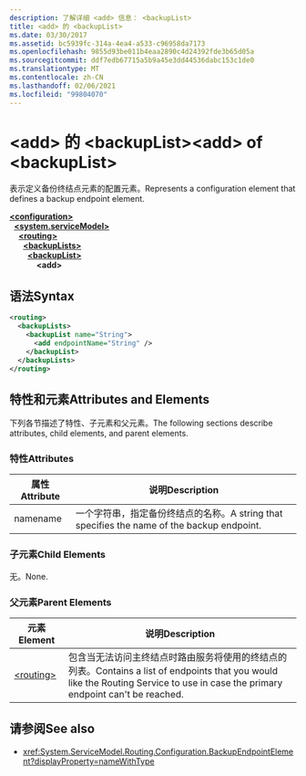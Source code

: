 ```yaml
---
description: 了解详细 <add> 信息： <backupList>
title: <add> 的 <backupList>
ms.date: 03/30/2017
ms.assetid: bc5939fc-314a-4ea4-a533-c96958da7173
ms.openlocfilehash: 9855d93be011b4eaa2890c4d24392fde3b65d05a
ms.sourcegitcommit: ddf7edb67715a5b9a45e3dd44536dabc153c1de0
ms.translationtype: MT
ms.contentlocale: zh-CN
ms.lasthandoff: 02/06/2021
ms.locfileid: "99804070"
---
```

# <a name="add-of-backuplist"></a><span data-ttu-id="9a39c-103">\<add> 的 \<backupList></span><span class="sxs-lookup"><span data-stu-id="9a39c-103">\<add> of \<backupList></span></span>

<span data-ttu-id="9a39c-104">表示定义备份终结点元素的配置元素。</span><span class="sxs-lookup"><span data-stu-id="9a39c-104">Represents a configuration element that defines a backup endpoint element.</span></span>  
  
[**\<configuration>**](../configuration-element.md)\
&nbsp;&nbsp;[**\<system.serviceModel>**](system-servicemodel.md)\
&nbsp;&nbsp;&nbsp;&nbsp;[**\<routing>**](routing.md)\
&nbsp;&nbsp;&nbsp;&nbsp;&nbsp;&nbsp;[**\<backupLists>**](backuplists.md)\
&nbsp;&nbsp;&nbsp;&nbsp;&nbsp;&nbsp;&nbsp;&nbsp;[**\<backupList>**](backuplist.md)\
&nbsp;&nbsp;&nbsp;&nbsp;&nbsp;&nbsp;&nbsp;&nbsp;&nbsp;&nbsp;&nbsp;&nbsp;**\<add>**  
  
## <a name="syntax"></a><span data-ttu-id="9a39c-105">语法</span><span class="sxs-lookup"><span data-stu-id="9a39c-105">Syntax</span></span>  
  
```xml  
<routing>
  <backupLists>
    <backupList name="String">
      <add endpointName="String" />
    </backupList>
  </backupLists>
</routing>
```  
  
## <a name="attributes-and-elements"></a><span data-ttu-id="9a39c-106">特性和元素</span><span class="sxs-lookup"><span data-stu-id="9a39c-106">Attributes and Elements</span></span>  

 <span data-ttu-id="9a39c-107">下列各节描述了特性、子元素和父元素。</span><span class="sxs-lookup"><span data-stu-id="9a39c-107">The following sections describe attributes, child elements, and parent elements.</span></span>  
  
### <a name="attributes"></a><span data-ttu-id="9a39c-108">特性</span><span class="sxs-lookup"><span data-stu-id="9a39c-108">Attributes</span></span>  
  
|<span data-ttu-id="9a39c-109">属性</span><span class="sxs-lookup"><span data-stu-id="9a39c-109">Attribute</span></span>|<span data-ttu-id="9a39c-110">说明</span><span class="sxs-lookup"><span data-stu-id="9a39c-110">Description</span></span>|  
|---------------|-----------------|  
|<span data-ttu-id="9a39c-111">name</span><span class="sxs-lookup"><span data-stu-id="9a39c-111">name</span></span>|<span data-ttu-id="9a39c-112">一个字符串，指定备份终结点的名称。</span><span class="sxs-lookup"><span data-stu-id="9a39c-112">A string that specifies the name of the backup endpoint.</span></span>|  
  
### <a name="child-elements"></a><span data-ttu-id="9a39c-113">子元素</span><span class="sxs-lookup"><span data-stu-id="9a39c-113">Child Elements</span></span>  

 <span data-ttu-id="9a39c-114">无。</span><span class="sxs-lookup"><span data-stu-id="9a39c-114">None.</span></span>  
  
### <a name="parent-elements"></a><span data-ttu-id="9a39c-115">父元素</span><span class="sxs-lookup"><span data-stu-id="9a39c-115">Parent Elements</span></span>  
  
|<span data-ttu-id="9a39c-116">元素</span><span class="sxs-lookup"><span data-stu-id="9a39c-116">Element</span></span>|<span data-ttu-id="9a39c-117">说明</span><span class="sxs-lookup"><span data-stu-id="9a39c-117">Description</span></span>|  
|-------------|-----------------|  
|[\<routing>](routing.md)|<span data-ttu-id="9a39c-118">包含当无法访问主终结点时路由服务将使用的终结点的列表。</span><span class="sxs-lookup"><span data-stu-id="9a39c-118">Contains a list of endpoints that you would like the Routing Service to use in case the primary endpoint can't be reached.</span></span>|  
  
## <a name="see-also"></a><span data-ttu-id="9a39c-119">请参阅</span><span class="sxs-lookup"><span data-stu-id="9a39c-119">See also</span></span>

- <xref:System.ServiceModel.Routing.Configuration.BackupEndpointElement?displayProperty=nameWithType>
